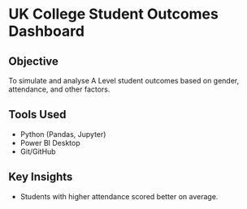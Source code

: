# UK College Student Outcomes Dashboard

## Objective
To simulate and analyse A Level student outcomes based on gender, attendance, and other factors.

## Tools Used
- Python (Pandas, Jupyter)
- Power BI Desktop
- Git/GitHub

## Key Insights
- Students with higher attendance scored better on average.